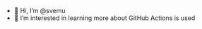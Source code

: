 - 👋 Hi, I’m @svemu
- 👀 I’m interested in learning more about GitHub Actions is used

<!---
svemu/svemu is a ✨ special ✨ repository because its `README.md` (this file) appears on your GitHub profile.
You can click the Preview link to take a look at your changes.
--->
